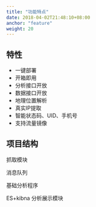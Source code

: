 ```yaml
---
title: "功能特点"
date: 2018-04-02T21:48:10+08:00
anchor: "feature"
weight: 20
---
```


## 特性

* 一键部署
* 开箱即用
* 分析接口开放
* 数据接口开放
* 地理位置解析
* 真实IP提取
* 智能状态码、UID、手机号
* 支持流量镜像

## 项目结构


抓取模块

消息队列

基础分析程序

ES+kibna 分析展示模块

